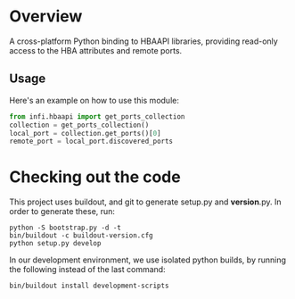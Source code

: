 Overview
========
A cross-platform Python binding to HBAAPI libraries, providing read-only access to the HBA attributes and remote ports.

Usage
-----

Here's an example on how to use this module:

```python
from infi.hbaapi import get_ports_collection
collection = get_ports_collection()
local_port = collection.get_ports()[0]
remote_port = local_port.discovered_ports
```

Checking out the code
=====================

This project uses buildout, and git to generate setup.py and __version__.py.
In order to generate these, run:

    python -S bootstrap.py -d -t
    bin/buildout -c buildout-version.cfg
    python setup.py develop

In our development environment, we use isolated python builds, by running the following instead of the last command:

    bin/buildout install development-scripts

